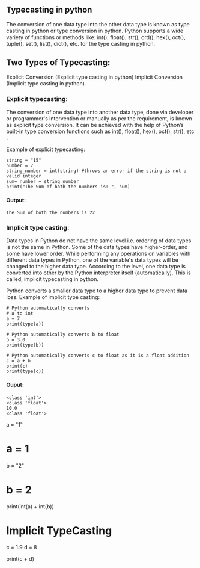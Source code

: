  ## Typecasting in python
 The conversion of one data type into the other data type is known as type casting in python or type conversion in python.
 Python supports a wide variety of functions or methods like: int(), float(), str(), ord(), hex(), oct(), tuple(), set(), list(), dict(), etc. for the type casting in python.

## Two Types of Typecasting:
Explicit Conversion (Explicit type casting in python)
Implicit Conversion (Implicit type casting in python).

### Explicit typecasting:
The conversion of one data type into another data type, done via developer or programmer's intervention or manually as per the requirement, is known as explicit type conversion.
It can be achieved with the help of Python’s built-in type conversion functions such as int(), float(), hex(), oct(), str(), etc .

Example of explicit typecasting:
```
string = "15"
number = 7
string_number = int(string) #throws an error if the string is not a valid integer
sum= number + string_number
print("The Sum of both the numbers is: ", sum)
```
#### Output:
```The Sum of both the numbers is 22```

### Implicit type casting:
Data types in Python do not have the same level i.e. ordering of data types is not the same in Python. Some of the data types have higher-order, and some have lower order. While performing any operations on variables with different data types in Python, one of the variable's data types will be changed to the higher data type. According to the level, one data type is converted into other by the Python interpreter itself (automatically). This is called, implicit typecasting in python.

Python converts a smaller data type to a higher data type to prevent data loss.
Example of implicit type casting:
```
# Python automatically converts
# a to int
a = 7
print(type(a))
 
# Python automatically converts b to float
b = 3.0
print(type(b))
 
# Python automatically converts c to float as it is a float addition
c = a + b
print(c)
print(type(c))
```
#### Ouput:
```
<class 'int'>
<class 'float'>
10.0
<class 'float'>
```

a = "1"
# a = 1
b = "2"
# b = 2
print(int(a) + int(b))

# Implicit TypeCasting
c = 1.9
d = 8

print(c + d)
